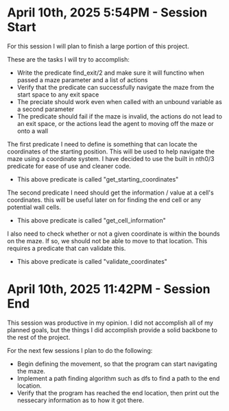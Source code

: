 # April 10th, 2025 5:54PM - Session Start
For this session I will plan to finish a large portion of this project.

These are the tasks I will try to accomplish:
- Write the predicate find_exit/2 and make sure it will functino when passed a maze parameter and a list of actions
- Verify that the predicate can successfully navigate the maze from the start space to any exit space
- The preciate should work even when called with an unbound variable as a second parameter
- The predicate should fail if the maze is invalid, the actions do not lead to an exit space, or the actions lead the agent to moving off the maze or onto a wall

The first predicate I need to define is something that can locate the coordinates of the starting position. This will be used to help navigate the maze using a coordinate system. I have decided to use the built in nth0/3 predicate for ease of use and cleaner code.

- This above predicate is called "get_starting_coordinates"

The second predicate I need should get the information / value at a cell's coordinates. this will be useful later on for finding the end cell or any potential wall cells.

- This above predicate is called "get_cell_information"

I also need to check whether or not a given coordinate is within the bounds on the maze. If so, we should not be able to move to that location. This requires a predicate that can validate this.

- This above predicate is called "validate_coordinates"

# April 10th, 2025 11:42PM - Session End
This session was productive in my opinion. I did not accomplish all of my planned goals, but the things I did accomplish provide a solid backbone to the rest of the project.

For the next few sessions I plan to do the following:
- Begin defining the movement, so that the program can start navigating the maze.
- Implement a path finding algorithm such as dfs to find a path to the end location.
- Verify that the program has reached the end location, then print out the nessecary information as to how it got there.